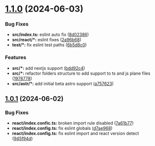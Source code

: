 # [1.1.0](https://github.com/santi020k/eslint-config-santi020k/compare/v1.0.1...v1.1.0) (2024-06-03)


### Bug Fixes

* **src/index.ts:** eslint auto fix ([8d02386](https://github.com/santi020k/eslint-config-santi020k/commit/8d02386a1d90a3ee7efe5ef0e08ffdc492a62be7))
* **src/react/*:** eslint fixes ([2a96b68](https://github.com/santi020k/eslint-config-santi020k/commit/2a96b68ff1fa94dafcb44ec4a021e3fc783f94d1))
* **test/*:** fix eslint test paths ([6b5d8c0](https://github.com/santi020k/eslint-config-santi020k/commit/6b5d8c0a6adae7227ce201848e2366ea9e0b71d5))


### Features

* **src/*:** add nextjs support ([bdd92c4](https://github.com/santi020k/eslint-config-santi020k/commit/bdd92c4f81f1eae626adb4f7f5cd4e8886e4fd9d))
* **src/*:** refactor folders structure to add support to ts and js plane files ([1978778](https://github.com/santi020k/eslint-config-santi020k/commit/197877854fc590b3122098420a4c2d8432bd6df8))
* **src/astr/*:** add initial beta astro support ([a757623](https://github.com/santi020k/eslint-config-santi020k/commit/a757623e221776ef60b0a756ed58269af3f0d3da))



## [1.0.1](https://github.com/santi020k/eslint-config-santi020k/compare/945f94d50521c8986601dd6258d7bf1eb4ff0283...v1.0.1) (2024-06-02)


### Bug Fixes

* **react/index.confic.ts:** broken import rule disabled ([7a61b77](https://github.com/santi020k/eslint-config-santi020k/commit/7a61b7746f2da0d8fc463cf5ae3a670b907ab21c))
* **react/index.config.ts:** fix eslint globals ([d7ae968](https://github.com/santi020k/eslint-config-santi020k/commit/d7ae9689a1b015c43872f0b74b240693c6517f6b))
* **react/index.config.ts:** fix eslint import and react version detect ([945f94d](https://github.com/santi020k/eslint-config-santi020k/commit/945f94d50521c8986601dd6258d7bf1eb4ff0283))



